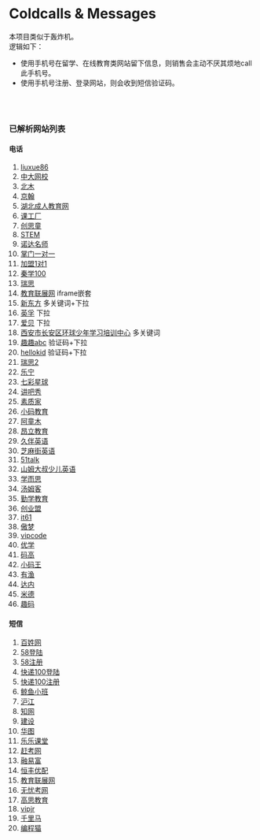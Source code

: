 # Coldcalls & Messages

本项目类似于轰炸机。<br>
逻辑如下：
- 使用手机号在留学、在线教育类网站留下信息，则销售会主动不厌其烦地call此手机号。
- 使用手机号注册、登录网站，则会收到短信验证码。
<br>
<br>

### 已解析网站列表

#### 电话
1. [liuxue86](https://www.liuxue86.com/)
2. [中大网校](http://www.wangxiao.cn/)
3. [北木](http://www.beimu.com/school/)
4. [京翰](https://www.zgjhjy.com/)
5. [湖北成人教育网](https://m.hbcjw.com/baoming/)
6. [课工厂](http://www.kgc.cn/zhuanti/cpjh_pc.shtml)
7. [创思童](http://www.gemstonecn.com/consociation.php)
8. [STEM](http://bdzqc.zsld101.com/web/846/15538/23597/index_tpl.htm)
9.  [诺达名师](http://qy.thea.cn/)
10. [掌门一对一](https://www.zhangmen.org/lp/sem)
11. [加盟1对1](http://bd.jiameng.cn/angli/)
12. [秦学100](http://fd1.qinxue100.com/index.html)
13. [瑞思](http://www.risecenter.com/)
14. [教育联展网](https://www.thea.cn/zt/erjian/) iframe嵌套
15. [新东方](http://www.xdf.cn/) 多关键词+下拉
16. [英孚](http://www.ef.com.cn/englishfirst/kids/kids-course) 下拉
17. [爱贝](http://ld.abiechina.com/c1.html) 下拉
18. [西安市长安区环球少年学习培训中心](http://www.ngkidsxa.cn/messages.asp) 多关键词
19. [趣趣abc](https://www.ququabc.com/offlinep.htm) 验证码+下拉
20. [hellokid](https://www.hellokid.com/) 验证码+下拉
21. [瑞思2](http://xa.oddep.com/xuexiao/3946.html)
22. [乐宁](http://learning.learningedu.com.cn/)
23. [七彩星球](http://www.cctvqcxq.com/)
24. [讲吧秀](http://www.jbajy.com/jbx/)
25. [素质家](http://siwei.haike100.com/)
26. [小码教育](http://ks.xiaoma.cn/ks/tgxa/baidu/)
27. [阿童木](http://m.atomdiy.com/atm_09_bd5/)
28. [昂立教育](http://www.onlychild.cn/)
29. [久伴英语](http://www.biteabc.com/)
30. [芝麻街英语](http://www.sesamestreetenglishchina.com/)
31. [51talk](http://www.51talk.com/landing/bdpz1_087737.html)
32. [山姆大叔少儿英语](http://www.unclesamedu.com/index.php)
33. [学而思](https://zt.xueersi.com/zaixian/pc-zhu-tiyanke/index.html)
34. [汤姆客](http://www.hellotom-edu.com/Index/tree/id/470)
35. [勤学教育](http://www.qinxue365.com/business/388.html)
36. [创业盟](http://bdjy.zsyekuf.cn/pc/publicity1)
37. [it61](http://www.it61.cn/coding-class/)
38. [傲梦](https://all-dream.com/)
39. [vipcode](https://www.vipcode.com/)
40. [优学](http://www.ubxedu.com/course/)
41. [码高](http://www.magaoedu.cn/)
42. [小码王](http://www.xiaomawang.net/)
43. [有渔](http://www.youyucode.com/)
44. [达内](http://xa.ui.tedu.cn/baiduuipc/zh/)
45. [米德](https://www.midebc.cn/)
46. [趣码](http://xw7c8v4rx7ajxxvj.mikecrm.com/kiMGSiQ)

#### 短信
1. [百姓网](http://www.baixing.com/oz/verify/reg)
2. [58登陆](https://passport.58.com/login)
3. [58注册](https://passport.58.com/reg)
4. [快递100登陆](https://sso.kuaidi100.com/sso/authorize.do)
5. [快递100注册](https://sso.kuaidi100.com/sso/reg.jsp)
6. [鲸鱼小班](https://www.jingyuxiaoban.com/app/register)
7. [沪江](https://class.hujiang.com/)
8. [知网](http://my.cnki.net/Register/CommonRegister.aspx)
9. [建设](http://member.jianshe99.com/member/register.shtm)
10. [华图](http://v.huatu.com/newUser/reg.php)
11. [乐乐课堂](http://www.leleketang.com/login/register.php)
12. [赶考网](https://www.gankao.com/user/create)
13. [融易富](https://www.993261.com/account/register)
14. [恒丰优配](http://www.pz1997.com/register)
15. [教育联展网](https://www.thea.cn/zt/erjian/)
16. [无忧考网](https://user.51test.net/user/reg.html)
17. [高思教育](https://www.gaosiedu.com/#/loginCode)
18. [vipjr](https://www.vipjr.com/)
19. [千里马](http://www.qianlima.com/new/keywordzhuolu_invite.jsp)
20. [编程猫](https://hi.codemao.cn/v2)
